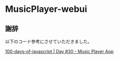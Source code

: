 # MusicPlayer-webui


## 謝辞

以下のコード参考にさせていただきました。

[100-days-of-javascript | Day #30 - Music Player App](https://github.com/AsmrProg-YT/100-days-of-javascript/tree/master/Day%20%2330%20-%20Music%20Player%20App)
